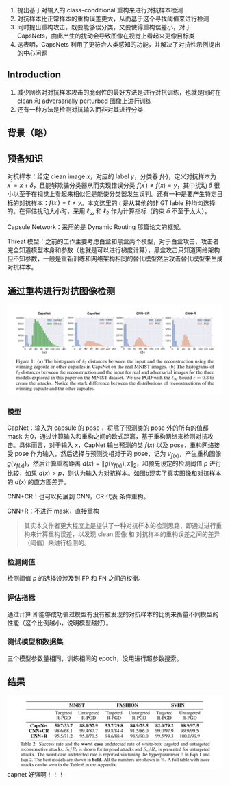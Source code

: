 
1. 提出基于对输入的 class-conditional 重构来进行对抗样本检测
2. 对抗样本比正常样本的重构误差更大，从而基于这个寻找阈值来进行检测
3. 同时提出重构攻击，既要能够误分类，又要使得重构误差小，对于CapsNets，由此产生的扰动会导致图像在视觉上看起来更像目标类
4. 这表明，CapsNets 利用了更符合人类感知的功能，并解决了对抗性示例提出的中心问题

## Introduction

1. 减少网络对对抗样本攻击的脆弱性的最好方法是进行对抗训练，也就是同时在 clean 和 adversarially perturbed 图像上进行训练
2. 还有一种方法是检测对抗输入而非对其进行分类

## 背景（略）

## 预备知识

对抗样本：给定 clean image $x$，对应的 label $y$，分类器 $f(\cdot)$，定义对抗样本为 $x^{\prime}=x+\delta$，且能够欺骗分类器从而实现错误分类 $f\left(x^{\prime}\right) \neq f(x)=y$，其中扰动 $\delta$ 很小以至于在视觉上看起来相似但是能使分类器发生误判。还有一种是要产生特定目标的对抗样本：$f\left(x^{\prime}\right)=t \neq y$。本文这里的 $t$ 是从其他的非 GT lable 种均匀选择的。在评估扰动大小时，采用 $\ell_{\infty}$ 和 $\ell_2$ 作为计算指标（约束 $\delta$ 不至于太大）。

Capsule Network：采用的是 Dynamic Routing 那篇论文的框架。

Threat 模型：之前的工作主要考虑白盒和黑盒两个模型，对于白盒攻击，攻击者完全知道模型本身和参数（也就是可以进行梯度计算），黑盒攻击只知道网络架构但不知参数，一般是重新训练和网络架构相同的替代模型然后攻击替代模型来生成对抗样本。

## 通过重构进行对抗图像检测
![](./image/Pasted%20image%2020230203114447.png)
### 模型

CapNet：输入为 capsule 的 pose ，将除了预测类的 pose 外的所有的值都mask 为0，通过计算输入和重构之间的欧式距离，基于重构网络来检测对抗攻击。具体而言，对于输入 $x$，CapNet 输出预测的类 $f(x)$ 以及 pose，重构网络接受 pose 作为输入，然后选择与预测类相对于的 pose，记为 $v_{f(x)}$，产生重构图像 $g(v_{f(x)})$，然后计算重构距离 $d(x)=\left\|g\left(v_{f(x)}\right), x\right\|_2$，和预先设定的检测阈值 $p$ 进行比较，如果 $d(x)>p$，则认为输入为对抗样本。如图b现实了真实图像和对抗样本的 $d(x)$ 的直方图差异。

CNN+CR：也可以拓展到 CNN，CR 代表 条件重构。

CNN+R：不进行 mask，直接重构

> 其实本文作者更大程度上是提供了一种对抗样本的检测思路，即通过进行重构来计算重构误差，以发现 clean 图像 和 对抗样本的重构误差之间的差异（阈值）来进行检测的。

### 检测阈值

检测阈值 $p$ 的选择设涉及到 FP 和 FN 之间的权衡。

### 评估指标

通过计算 即能够成功骗过模型有没有被发现的对抗样本的比例来衡量不同模型的性能（这个比例越小，说明模型越好）。

### 测试模型和数据集

三个模型参数量相同，训练相同的 epoch，没用进行超参数搜索。

## 结果

![](./image/Pasted%20image%2020230203120255.png)
capnet 好强啊！！！